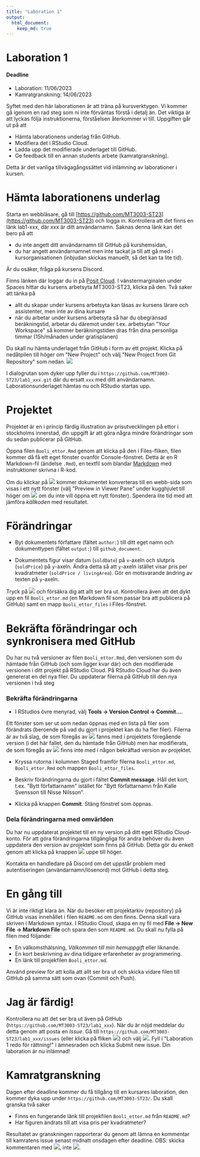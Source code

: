 ```yaml
---
title: "Laboration 1"
output:
  html_document:
    keep_md: true
---
```

# Laboration 1

 #### Deadline
  - Laboration: 11/06/2023
  - Kamratgranskning: 14/06/2023


Syftet med den här laborationen är att träna på kursverktygen. Vi kommer gå igenom en rad steg som ni inte förväntas förstå i detalj än. Det viktiga är att lyckas följa instruktionerna, förståelsen återkommer vi till. Uppgiften går ut på att

- Hämta laborationens underlag från GitHub.
- Modifiera det i RStudio Cloud.
- Ladda upp det modifierade underlaget till GitHub.
- Ge feedback till en annan students arbete (kamratgranskning).

Detta är det vanliga tillvägagångssättet vid inlämning av laborationer i kursen.

# Hämta laborationens underlag

Starta en webbläsare, gå till [https://github.com/MT3003-ST23](https://github.com/MT3003-ST23) och logga in. Kontrollera att det finns en länk lab1-xxx, där xxx är ditt användarnamn. Saknas denna länk kan det bero på att

- du inte angett ditt användarnamn till GitHub på kurshemsidan,
- du har angett användarnamnet men inte tackat ja till att gå med i kursorganisationen (inbjudan skickas manuellt, så det kan ta lite tid).

Är du osäker, fråga på kursens Discord.


Finns länken där loggar du in på [Posit Cloud](https://posit.cloud/). I vänstermarginalen under Spaces hittar du kursens arbetsyta MT3003-ST23, klicka på den. Två saker att tänka på

- allt du skapar under kursens arbetsyta kan läsas av kursens lärare och assistenter, men inte av dina kursare
- när du arbetar under kursens arbetsyta så har du obegränsad beräkningstid, arbetar du däremot under t.ex. arbetsytan "Your Workspace" så kommer beräkningstiden dras från dina personliga timmar (15h/månaden under gratisplanen)

Du skall nu hämta underlaget från GitHub i form av ett projekt. Klicka på nedåtpilen till höger om "New Project" och välj "New Project from Git Repository" som nedan.
![](/img/new_project_github.png)

I dialogrutan som dyker upp fyller du i `https://github.com/MT3003-ST23/lab1_xxx.git` där du ersatt `xxx` med ditt användarnamn. Laborationsunderlaget hämtas nu och RStudio startas upp. 

# Projektet

Projektet är en i princip färdig illustration av prisutvecklingen på ettor i stockholms innerstad, din uppgift är att göra några mindre förändringar som du sedan publicerar på GitHub. 

Öppna filen `Booli_ettor.Rmd` genom att klicka på den i Files-fliken, filen kommer då få ett eget fönster ovanför Console-fönstret. Detta är en R Markdown-fil (ändelse `.Rmd`), en textfil som blandar [Markdown](https://en.wikipedia.org/wiki/Markdown) med instruktioner skrivna i R-kod. 



Om du klickar på ![](/img/knit.png) kommer dokumentet konverteras till en webb-sida som visas i ett nytt fönster (välj "Preview in Viewer Pane" under kugghjulet till höger om ![](/img/knit.png) om du inte vill öppna ett nytt fönster). Spendera lite tid med att jämföra *källkoden* med resultatet.


# Förändringar

- Byt dokumentets författare (fältet `author:`) till ditt eget namn och dokumenttypen (fältet `output:`) till `github_document`.

- Dokumentets figur visar datum (`soldDate`) på `x`-axeln och slutpris (`soldPrice`) på `y`-axeln. Ändra detta så att `y`-axeln istället visar pris per kvadratmeter (`soldPrice / livingArea`). Gör en motsvarande ändring av texten på `y`-axeln.

Tryck på ![](/img/knit.png) och försäkra dig att allt ser bra ut. Kontrollera även att det dykt upp en fil `Booli_ettor.md` (en Markdown fil som passar bra att publicera på GitHub) samt en mapp `Booli_ettor_files` i Files-fönstret.

# Bekräfta förändringar och synkronisera med GitHub

Du har nu två versioner av filen `Booli_ettor.Rmd`, den versionen som du hämtade från GitHub (och som ligger kvar där) och den modifierade versionen i ditt projekt på RStudio Cloud. På RStudio Cloud har du även genererat en del nya filer. Du uppdaterar filerna på GitHub till den nya versionen i två steg

### Bekräfta förändringarna 

- I RStudios övre menyrad, välj **Tools &#8594; Version Control &#8594; Commit...**.

Ett fönster som ser ut som nedan öppnas med en lista på filer som förändrats (beroende på vad du gjort i projektet kan du ha fler filer). Filerna är av två slag, de som föregås av ![](/img/commitM.png) fanns med i projektets föregående version (i det här fallet, den du hämtade från GitHub) men har modifierats, de som föregås av ![](/img/commitQ.png) finns inte med i någon bekräftad version av projektet.

- Kryssa rutorna i kolumnen Staged framför filerna `Booli_ettor.md`, `Booli_ettor.Rmd` och mappen `Booli_ettor_files`.

- Beskriv förändringarna du gjort i fältet **Commit message**. Håll det kort, t.ex. "Bytt författarnamn" istället för "Bytt författarnamn från Kalle Svensson till Nisse Nilsson". 

- Klicka på knappen **Commit**. Stäng fönstret som öppnas.

### Dela förändringarna med omvärlden

Du har nu uppdaterat projektet till en ny version på ditt eget RStudio Cloud-konto. För att göra förändringarna tillgängliga för andra behöver du även uppdatera den version av projektet som finns på GitHub. Detta gör du enkelt genom att klicka på knappen ![](/img/push_button.png) uppe till höger.

Kontakta en handledare på Discord om det uppstår problem med autentiseringen (användarnamn/lösenord) mot GitHub i detta steg.

# En gång till

Vi är inte riktigt klara än. När du besöker ett projektarkiv (repository) på GitHub visas innehållet i filen `README.md` om den finns. Denna skall vara skriven i Markdown syntax. I RStudio Cloud, skapa en ny fil med **File &#8594; New File &#8594; Markdown File** och spara den som `README.md`. Du skall nu fylla på filen med följande:

- En välkomsthälsning, *Välkommen till min hemuppgift* eller liknande.
- En kort beskrivning av dina tidigare erfarenheter av programmering.
- En länk till projekfilen `Booli_ettor.md`.

Använd preview för att kolla att allt ser bra ut och skicka vidare filen till GitHub på samma sätt som ovan (Commit och Push).

# Jag är färdig!

Kontrollera nu att det ser bra ut även på GitHub (`https://github.com/MT3003-ST23/lab1_xxx`). När du är nöjd meddelar du detta genom att posta en *Issue*. Gå till `https://github.com/MT3003-ST23/lab1_xxx/issues` (eller klicka på fliken ![](/img/issues.png)) och välj ![](/img/newissue.png). Fyll i "Laboration 1 redo för rättning!" i ämnesraden och klicka Submit new issue. Din laboration är nu inlämnad!

# Kamratgranskning

Dagen efter deadline kommer du få tillgång till en kursares laboration, den kommer dyka upp under `https://github.com/MT3003-ST23/`. Du skall granska två saker

- Finns en fungerande länk till projekfilen `Booli_ettor.md` från `README.md`?
- Har figuren ändrats till att visa pris per kvadratmeter?

Resultatet av granskningen rapporterar du genom att lämna en kommentar till kamratens issue senast midnatt onsdagen efter deadline. OBS: skicka kommentaren med ![](/img/comment.png), inte ![](/img/close.png).




